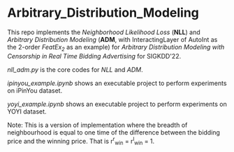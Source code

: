 # Arbitrary_Distribution_Modeling

This repo implements the *Neighborhood Likelihood Loss* (**NLL**) and *Arbitrary Distribution Modeling* (**ADM**, with InteractingLayer of AutoInt as the 2-order *FeatEx<sub>2</sub>* as an example) for *Arbitrary Distribution Modeling with Censorship in Real Time Bidding Advertising* for SIGKDD'22.

*nll_adm.py* is the core codes for *NLL* and *ADM*.

*ipinyou_example.ipynb* shows an executable project to perform experiments on iPinYou dataset.

*yoyi_example.ipynb* shows an executable project to perform experiments on YOYI dataset.

Note: This is a version of implementation where the breadth of neighbourhood is equal to one time of the difference between the bidding price and the winning price. That is r<sup>r</sup><sub>win</sub> = r<sup>l</sup><sub>win</sub> = 1.
